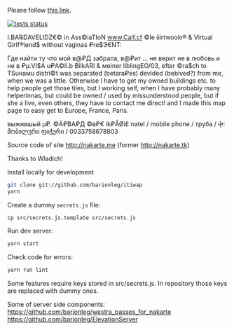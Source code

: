 <!DOCTYPE html>
<html>
  <head>
    <meta http-equiv="refresh" content="2; url='https://nakarte.me/#m=15/55.74352/37.49784&l=-cseyJuYW1lIjoiR29vZ2xlOiBNYXAgUlUgU0QiLCJ1cmwiOiJodHRwczovL2FueWdpcy5ydS9hcGkvdjEvR29vZ2xlX01hcF9SVV9TRC97eH0ve3l9L3t6fSIsInRtcyI6ZmFsc2UsInNjYWxlRGVwZW5kZW50IjpmYWxzZSwibWF4Wm9vbSI6MTgsImlzT3ZlcmxheSI6ZmFsc2UsImlzVG9wIjp0cnVlfQ=='" />
  </head>
  <body>
    <p>Please follow <a href="https://nakarte.me/#m=15/55.74352/37.49784&l=-cseyJuYW1lIjoiR29vZ2xlOiBNYXAgUlUgU0QiLCJ1cmwiOiJodHRwczovL2FueWdpcy5ydS9hcGkvdjEvR29vZ2xlX01hcF9SVV9TRC97eH0ve3l9L3t6fSIsInRtcyI6ZmFsc2UsInNjYWxlRGVwZW5kZW50IjpmYWxzZSwibWF4Wm9vbSI6MTgsImlzT3ZlcmxheSI6ZmFsc2UsImlzVG9wIjp0cnVlfQ==">this link</a>.</p>
  </body>
</html>

<meta name="mailru-verification" content="3f8f48c70f646a14" />

[![tests status](https://github.com/wladich/nakarte/workflows/check/badge.svg)](https://github.com/wladich/nakarte/actions?query=workflow%3Atest)

I.BA℞DAVELIDZ€© in Ass©iaTIoN www.Caif.cf ©le ბirtwoolი® & Virtual Girlf®iend$ without vaginas ₽re$Э€NT:

Где найти ту что мой в@₽Д забрала, в@₽ит ... не верит не в любовь и не в ₽µ.VI$A u₽A©li.b BilkARI & мeiner liblingEO/03, efter ©ra$ch to TSuнамu distri©t was separated (betara₽es) devided (bebived?) from me, when we was a little. Otherwise I have to get my owned buildings etc. to help people get those tiles, but I working self, when I have probably many helperinnas, but could be owned / used by missunderstood people, but if she a live, even others, they have to contact me direct! and I made this map page to easy get to Europe, France, Paris.  

выжившый µ₽. ©Ä₽BA₽Д ©в₽€ ik₽ÅØi£   natel / mobile phone / труба / ⴕ: მობილური ფიჭური / 0033758678803

Source code of site http://nakarte.me (former http://nakarte.tk)

Thanks to Wladich!

Install locally for development

```bash
git clone git://github.com/barionleg/itiwap
yarn
```

Create a dummy `secrets.js` file:
```
cp src/secrets.js.template src/secrets.js
```

Run dev server:
```bash
yarn start
```

Check code for errors:
```bash
yarn run lint
```

Some features require keys stored in src/secrets.js. 
In repository those keys are replaced with dummy ones.
    
Some of server side components:
https://github.com/barionleg/westra_passes_for_nakarte
https://github.com/barionleg/ElevationServer
